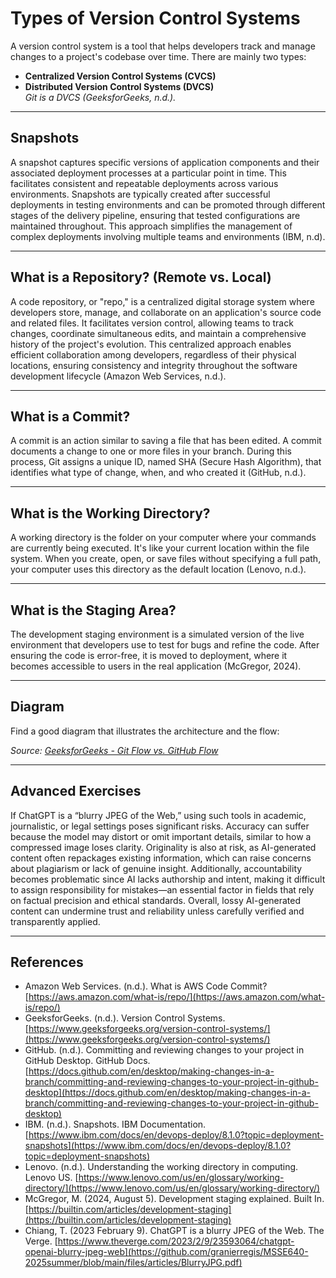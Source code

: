 # Types of Version Control Systems

A version control system is a tool that helps developers track and manage changes to a project's codebase over time. There are mainly two types:

- **Centralized Version Control Systems (CVCS)**
- **Distributed Version Control Systems (DVCS)**  
  *Git is a DVCS (GeeksforGeeks, n.d.).*

---

## Snapshots

A snapshot captures specific versions of application components and their associated deployment processes at a particular point in time. This facilitates consistent and repeatable deployments across various environments. Snapshots are typically created after successful deployments in testing environments and can be promoted through different stages of the delivery pipeline, ensuring that tested configurations are maintained throughout. This approach simplifies the management of complex deployments involving multiple teams and environments (IBM, n.d).

---

## What is a Repository? (Remote vs. Local)

A code repository, or "repo," is a centralized digital storage system where developers store, manage, and collaborate on an application's source code and related files. It facilitates version control, allowing teams to track changes, coordinate simultaneous edits, and maintain a comprehensive history of the project's evolution. This centralized approach enables efficient collaboration among developers, regardless of their physical locations, ensuring consistency and integrity throughout the software development lifecycle (Amazon Web Services, n.d.).

---

## What is a Commit?

A commit is an action similar to saving a file that has been edited. A commit documents a change to one or more files in your branch. During this process, Git assigns a unique ID, named SHA (Secure Hash Algorithm), that identifies what type of change, when, and who created it (GitHub, n.d.).

---

## What is the Working Directory?

A working directory is the folder on your computer where your commands are currently being executed. It's like your current location within the file system. When you create, open, or save files without specifying a full path, your computer uses this directory as the default location (Lenovo, n.d.).

---

## What is the Staging Area?

The development staging environment is a simulated version of the live environment that developers use to test for bugs and refine the code. After ensuring the code is error-free, it is moved to deployment, where it becomes accessible to users in the real application (McGregor, 2024).

---

## Diagram

Find a good diagram that illustrates the architecture and the flow:

*Source: [GeeksforGeeks - Git Flow vs. GitHub Flow](https://www.geeksforgeeks.org/git-flow-vs-github-flow/)*

---
## Advanced Exercises

If ChatGPT is a “blurry JPEG of the Web,” using such tools in academic, journalistic, or legal settings poses significant risks. Accuracy can suffer because the model may distort or omit important details, similar to how a compressed image loses clarity. Originality is also at risk, as AI-generated content often repackages existing information, which can raise concerns about plagiarism or lack of genuine insight. Additionally, accountability becomes problematic since AI lacks authorship and intent, making it difficult to assign responsibility for mistakes—an essential factor in fields that rely on factual precision and ethical standards. Overall, lossy AI-generated content can undermine trust and reliability unless carefully verified and transparently applied.

---
## References

- Amazon Web Services. (n.d.). What is AWS Code Commit? [https://aws.amazon.com/what-is/repo/](https://aws.amazon.com/what-is/repo/)
- GeeksforGeeks. (n.d.). Version Control Systems. [https://www.geeksforgeeks.org/version-control-systems/](https://www.geeksforgeeks.org/version-control-systems/)
- GitHub. (n.d.). Committing and reviewing changes to your project in GitHub Desktop. GitHub Docs. [https://docs.github.com/en/desktop/making-changes-in-a-branch/committing-and-reviewing-changes-to-your-project-in-github-desktop](https://docs.github.com/en/desktop/making-changes-in-a-branch/committing-and-reviewing-changes-to-your-project-in-github-desktop)
- IBM. (n.d.). Snapshots. IBM Documentation. [https://www.ibm.com/docs/en/devops-deploy/8.1.0?topic=deployment-snapshots](https://www.ibm.com/docs/en/devops-deploy/8.1.0?topic=deployment-snapshots)
- Lenovo. (n.d.). Understanding the working directory in computing. Lenovo US. [https://www.lenovo.com/us/en/glossary/working-directory/](https://www.lenovo.com/us/en/glossary/working-directory/)
- McGregor, M. (2024, August 5). Development staging explained. Built In. [https://builtin.com/articles/development-staging](https://builtin.com/articles/development-staging)
- Chiang, T. (2023 February 9). ChatGPT is a blurry JPEG of the Web. The Verge. [https://www.theverge.com/2023/2/9/23593064/chatgpt-openai-blurry-jpeg-web](https://github.com/granierregis/MSSE640-2025summer/blob/main/files/articles/BlurryJPG.pdf)